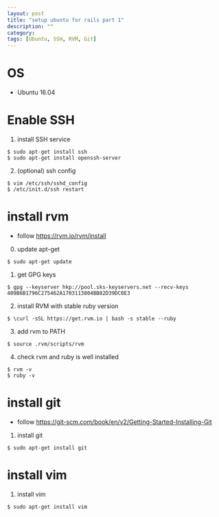 ```yaml
---
layout: post
title: "setup ubuntu for rails part 1"
description: ""
category: 
tags: [Ubuntu, SSH, RVM, Git]
---
```


# OS

* Ubuntu 16.04

# Enable SSH

1. install SSH service
```shell
$ sudo apt-get install ssh
$ sudo apt-get install openssh-server
```

2. (optional) ssh config
```shell
$ vim /etc/ssh/sshd_config
$ /etc/init.d/ssh restart
```

# install rvm

* follow <https://rvm.io/rvm/install>

0. update apt-get
```shell
$ sudo apt-get update
```

1. get GPG keys
```shell
$ gpg --keyserver hkp://pool.sks-keyservers.net --recv-keys 409B6B1796C275462A1703113804BB82D39DC0E3
```

2. install RVM with stable ruby version
```shell
$ \curl -sSL https://get.rvm.io | bash -s stable --ruby
```

3. add rvm to PATH
```shell
$ source .rvm/scripts/rvm
```

4. check rvm and ruby is well installed
```shell
$ rvm -v
$ ruby -v
```

# install git

* follow <https://git-scm.com/book/en/v2/Getting-Started-Installing-Git>

1. install git
```shell
$ sudo apt-get install git
```

# install vim

1. install vim
```shell
$ sudo apt-get install vim
```
